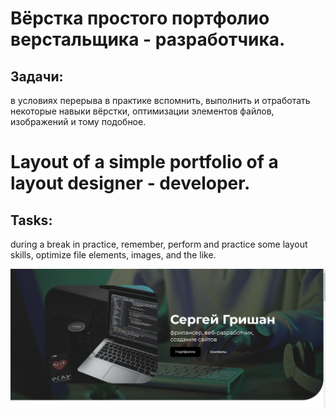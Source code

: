 # Вёрстка простого портфолио верстальщика - разработчика.

## Задачи:
в условиях перерыва в практике вспомнить, выполнить и отработать некоторые навыки
вёрстки, оптимизации элементов файлов,
изображений и тому подобное.

# Layout of a simple portfolio of a layout designer - developer.

## Tasks:
during a break in practice, remember, perform and practice some
layout skills, optimize file elements,
images, and the like.



![](./bg_project.png)
